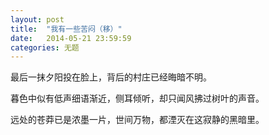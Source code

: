 ```yaml
---
layout: post
title:  "我有一些苦闷（移）"
date:   2014-05-21 23:59:59
categories: 无题
---
```


最后一抹夕阳投在脸上，背后的村庄已经晦暗不明。

暮色中似有低声细语渐近，侧耳倾听，却只闻风拂过树叶的声音。

远处的苍莽已是浓墨一片，世间万物，都湮灭在这寂静的黑暗里。